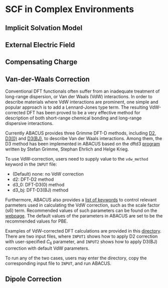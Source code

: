 # SCF in Complex Environments

## Implicit Solvation Model

## External Electric Field

##  Compensating Charge

## Van-der-Waals Correction

Conventional DFT functionals often suffer from an inadequate treatment of long-range dispersion, or Van der Waals (VdW) interactions. In order to describe materials where VdW interactions are prominent, one simple and popular approach is to add a Lennard-Jones type term. The resulting VdW-corrected DFT has been proved to be a very effective method for description of both short-range chemical bonding and long-range dispersive interactions.

Currently ABACUS provides three Grimme DFT-D methods, including [D2](https://onlinelibrary.wiley.com/doi/abs/10.1002/jcc.20495), [D3(0)](https://aip.scitation.org/doi/10.1063/1.3382344) and [D3(BJ)](https://onlinelibrary.wiley.com/doi/abs/10.1002/jcc.21759), to describe Van der Waals interactions. Among them, the D3 method has been implemented in ABACUS based on the
dftd3 [program](https://www.chemie.uni-bonn.de/pctc/mulliken-center/software/dft-d3) written by Stefan Grimme, Stephan Ehrlich and Helge Krieg.

To use VdW-correction, users need to supply value to the `vdw_method` keyword in the `INPUT` file:

   - (Default) none: no VdW correction
   - d2: DFT-D2 method
   - d3_0: DFT-D3(0) method
   - d3_bj: DFT-D3(BJ) method

Furthermore, ABACUS also provides a [list of keywords](../input_files/input-main.md#vdw-correction) to control relevant parmeters used in calculating the VdW correction, such as the scale factor (s6) term. Recommended values of such parameters can be found on the [webpage](https://www.chemie.uni-bonn.de/pctc/mulliken-center/software/dft-d3). The default values of the parameters in ABACUS are set to be the recommended values for PBE.

Examples of VdW-corrected DFT calculations are provided in this [directory](https://github.com/deepmodeling/abacus-develop/tree/develop/examples/vdw/si2). There are two input files, where `INPUT1` shows how to apply D2 correction with user-specified $C_6$ parameter, and `INPUT2` shows how to apply D3(BJ) correction with default VdW parameters.

To run any of the two cases, users may enter the directory, copy the corresponding input file to `INPUT`, and run ABACUS.

## Dipole Correction
